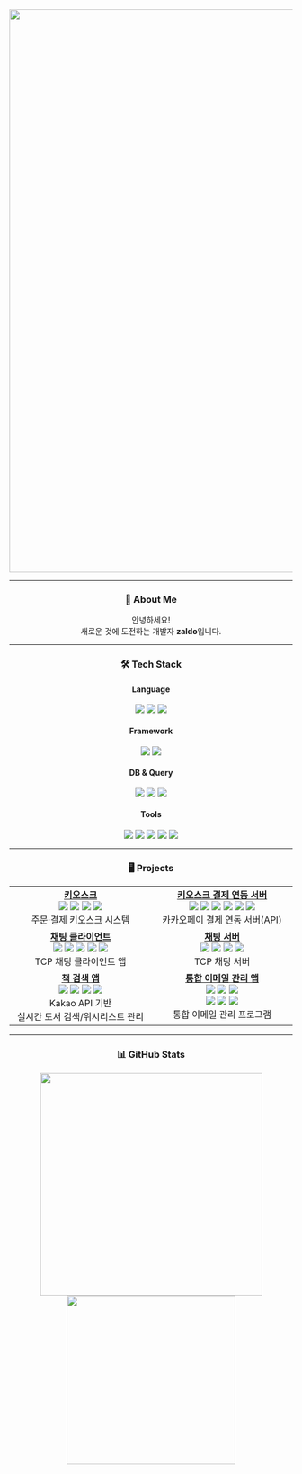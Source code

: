 <div align="center">

<img src="https://capsule-render.vercel.app/api?type=waving&color=gradient&height=160&section=header&text=Zaldo's%20GitHub&fontSize=36&fontAlignY=35&width=900" width="1000"/>

---

### 👋 About Me

안녕하세요!  
새로운 것에 도전하는 개발자 **zaldo**입니다.

---

### 🛠️ Tech Stack

#### Language
<img src="https://img.shields.io/badge/C%23-239120?style=flat-square&logo=c-sharp&logoColor=white"/>
<img src="https://img.shields.io/badge/C++-00599C?style=flat-square&logo=cplusplus&logoColor=white"/>
<img src="https://img.shields.io/badge/Java-007396?style=flat-square&logo=java&logoColor=white"/>

#### Framework
<img src="https://img.shields.io/badge/.NET-512BD4?style=flat-square&logo=dotnet&logoColor=white"/>
<img src="https://img.shields.io/badge/Spring-6DB33F?style=flat-square&logo=spring&logoColor=white"/>

#### DB & Query
<img src="https://img.shields.io/badge/SQLite-003B57?style=flat-square&logo=sqlite&logoColor=white"/>
<img src="https://img.shields.io/badge/MySQL-4479A1?style=flat-square&logo=mysql&logoColor=white"/>
<img src="https://img.shields.io/badge/MSSQL-CC2927?style=flat-square&logo=microsoftsqlserver&logoColor=white"/>

#### Tools
<img src="https://img.shields.io/badge/Visual%20Studio-5C2D91?style=flat-square&logo=visualstudio&logoColor=white"/>
<img src="https://img.shields.io/badge/IntelliJ%20IDEA-000000?style=flat-square&logo=intellijidea&logoColor=white"/>
<img src="https://img.shields.io/badge/Eclipse-2C2255?style=flat-square&logo=eclipseide&logoColor=white"/>
<img src="https://img.shields.io/badge/Git-F05032?style=flat-square&logo=git&logoColor=white"/>
<img src="https://img.shields.io/badge/GitHub-181717?style=flat-square&logo=github&logoColor=white"/>


---
<div align="center">

### 🖥️ Projects

<table>
  <tr>
    <td align="center" width="290" valign="top">
      <a href="https://github.com/zaldo232/kioskApp"><b>키오스크</b></a><br>
      <img src="https://img.shields.io/badge/WPF-0078D7?style=flat-square&logo=windows&logoColor=white"/>
      <img src="https://img.shields.io/badge/.NET8-512BD4?style=flat-square&logo=dotnet&logoColor=white"/>
      <img src="https://img.shields.io/badge/MVVM-0052CC?style=flat-square"/>
      <img src="https://img.shields.io/badge/SQLite-003B57?style=flat-square&logo=sqlite&logoColor=white"/>
      <br>주문·결제 키오스크 시스템
    </td>
    <td align="center" width="290" valign="top">
      <a href="https://github.com/zaldo232/KioskPayApiServer"><b>키오스크 결제 연동 서버</b></a><br>
      <img src="https://img.shields.io/badge/.NET8-512BD4?style=flat-square&logo=dotnet&logoColor=white"/>
      <img src="https://img.shields.io/badge/REST%20API-00C7AE?style=flat-square"/>
      <img src="https://img.shields.io/badge/Minimal%20API-009688?style=flat-square"/>
      <img src="https://img.shields.io/badge/SQLite-003B57?style=flat-square&logo=sqlite&logoColor=white"/>
      <img src="https://img.shields.io/badge/KakaoPay-FFEB00?style=flat-square"/>
      <img src="https://img.shields.io/badge/Server-546E7A?style=flat-square"/>
      <br>카카오페이 결제 연동 서버(API)
    </td>
  </tr>
  <tr>
    <td align="center" width="290" valign="top">
      <a href="https://github.com/zaldo232/TcpChatClient"><b>채팅 클라이언트</b></a><br>
      <img src="https://img.shields.io/badge/WPF-0078D7?style=flat-square&logo=windows&logoColor=white"/>
      <img src="https://img.shields.io/badge/.NET8-512BD4?style=flat-square&logo=dotnet&logoColor=white"/>
      <img src="https://img.shields.io/badge/MVVM-0052CC?style=flat-square"/>
      <img src="https://img.shields.io/badge/TCP-228B22?style=flat-square"/>
      <img src="https://img.shields.io/badge/Socket-2962FF?style=flat-square"/>
      <br>TCP 채팅 클라이언트 앱
    </td>
    <td align="center" width="290" valign="top">
      <a href="https://github.com/zaldo232/TcpChatServer"><b>채팅 서버</b></a><br>
      <img src="https://img.shields.io/badge/.NET8-512BD4?style=flat-square&logo=dotnet&logoColor=white"/>
      <img src="https://img.shields.io/badge/TCP-228B22?style=flat-square"/>
      <img src="https://img.shields.io/badge/Socket-2962FF?style=flat-square"/>
      <img src="https://img.shields.io/badge/Server-546E7A?style=flat-square"/>
      <br>TCP 채팅 서버
    </td>
  </tr>
  <tr>
    <td align="center" width="290" valign="top">
      <a href="https://github.com/zaldo232/booksearchApp"><b>책 검색 앱</b></a><br>
      <img src="https://img.shields.io/badge/WPF-0078D7?style=flat-square&logo=windows&logoColor=white"/>
      <img src="https://img.shields.io/badge/.NET8-512BD4?style=flat-square&logo=dotnet&logoColor=white"/>
      <img src="https://img.shields.io/badge/MVVM-0052CC?style=flat-square"/>
      <img src="https://img.shields.io/badge/KakaoAPI-FFCD00?style=flat-square"/>
      <br>Kakao API 기반<br>실시간 도서 검색/위시리스트 관리
    </td>
    <td align="center" width="290" valign="top">
      <a href="https://github.com/zaldo232/UnifiedEmail"><b>통합 이메일 관리 앱</b></a><br>
      <img src="https://img.shields.io/badge/WPF-0078D7?style=flat-square&logo=windows&logoColor=white"/>
      <img src="https://img.shields.io/badge/.NET8-512BD4?style=flat-square&logo=dotnet&logoColor=white"/>
      <img src="https://img.shields.io/badge/MVVM-0052CC?style=flat-square"/>
      <br>
      <img src="https://img.shields.io/badge/SMTP-FF9800?style=flat-square"/>
      <img src="https://img.shields.io/badge/IMAP-1976D2?style=flat-square"/>
      <img src="https://img.shields.io/badge/POP3-388E3C?style=flat-square"/>
      <br>통합 이메일 관리 프로그램
    </td>
  </tr>
</table>

</div>



---

### 📊 GitHub Stats

<img src="https://github-readme-stats.vercel.app/api?username=zaldo232&show_icons=true&theme=radical" width="395"/>
<img src="https://github-readme-stats.vercel.app/api/top-langs/?username=zaldo232&layout=compact&theme=radical" width="300"/>

</div>
